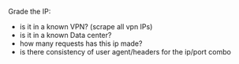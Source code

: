 Grade the IP:
 - is it in a known VPN? (scrape all vpn IPs)
 - is it in a known Data center?
 - how many requests has this ip made?
 - is there consistency of user agent/headers for the ip/port combo
